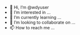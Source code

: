 - 👋 Hi, I’m @wdyuser
- 👀 I’m interested in ...
- 🌱 I’m currently learning ...
- 💞️ I’m looking to collaborate on ...
- 📫 How to reach me ...

<!---
wdyuser/wdyuser is a ✨ special ✨ repository because its `README.md` (this file) appears on your GitHub profile.
You can click the Preview link to take a look at your changes.
--->
